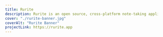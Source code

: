 ```yaml
---
title: Rurite
description: Rurite is an open source, cross-platform note-taking application built with Tauri & SvelteKit. Developed as a passion project, it enables seamless syncing of notes across multiple devices.
cover: "./rurite-banner.jpg"
coverAlt: "Rurite Banner"
projectLink: https://rurite.app
---
```

